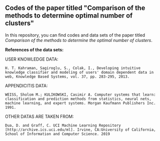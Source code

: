 ## Codes of the paper titled "Comparison of the methods to determine optimal number of clusters"

In this repository, you can find codes and data sets of the paper titled *Comparison of the methods to determine the optimal number of clusters*.

**References of the data sets:**

USER KNOWLEDGE DATA:

``H. T. Kahraman, Sagiroglu, S., Colak, I., Developing intuitive knowledge classifier and modeling of users' domain dependent data in web, Knowledge Based Systems, vol. 37, pp. 283-295, 2013.``

APPENDICITIS DATA:

``WEISS, Sholom M.; KULIKOWSKI, Casimir A. Computer systems that learn: classification and prediction methods from statistics, neural nets, machine learning, and expert systems. Morgan Kaufmann Publishers Inc. 1991.``

OTHER DATAS ARE TAKEN FROM:

``Dua, D. and Graff, C. UCI Machine Learning Repository [http://archive.ics.uci.edu/ml]. Irvine, CA:University of California, School of Information and Computer Science. 2019``






